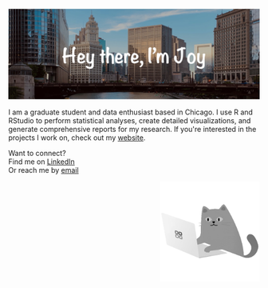![Header image](https://github.com/jnyaanga/jnyaanga/blob/main/GitHub_header.jpg)


I am a graduate student and data enthusiast based in Chicago. I use R and RStudio to perform statistical analyses, create detailed visualizations, and generate comprehensive reports for my research. If you're interested in the projects I work on, check out my [website](https://joynyaanga.com).

Want to connect?   
Find me on [LinkedIn](https://www.linkedin.com/in/joy-nyaanga/)  
Or reach me by [email](mailto:jnyaan@gmail.com)

<img align='right' src='cat.gif' width='200' height = '200' alt='Coding cat'>

<!---
jnyaanga/jnyaanga is a ✨ special ✨ repository because its `README.md` (this file) appears on your GitHub profile.
You can click the Preview link to take a look at your changes.

#### :female-technologist::skin-tone-5: About me
- 👀 I’m interested in ...
- 🌱 I’m currently learning ...
- 💞️ I’m looking to collaborate on ...
- 📫 How to reach me ...
--->

